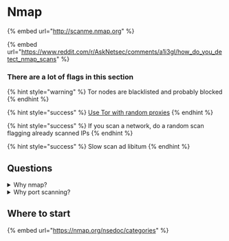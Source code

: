 # Nmap

{% embed url="http://scanme.nmap.org" %}

{% embed url="https://www.reddit.com/r/AskNetsec/comments/a1i3gl/how_do_you_detect_nmap_scans" %}

### There are a lot of flags in this section

{% hint style="warning" %}
Tor nodes are blacklisted and probably blocked
{% endhint %}

{% hint style="success" %}
[Use Tor with random proxies](../enter-anonymous.md)&#x20;
{% endhint %}

{% hint style="success" %}
If you scan a network, do a random scan flagging already scanned IPs
{% endhint %}

{% hint style="success" %}
Slow scan ad libitum
{% endhint %}

## Questions

<details>

<summary>Why nmap?</summary>

cuz is massive, extensible, well documented and widely used

</details>

<details>

<summary>Why port scanning?</summary>

Try scan your default gateway and see what you find.

```
nmap -vv -A 192.168.1.1
```

</details>

## Where to start

{% embed url="https://nmap.org/nsedoc/categories" %}

